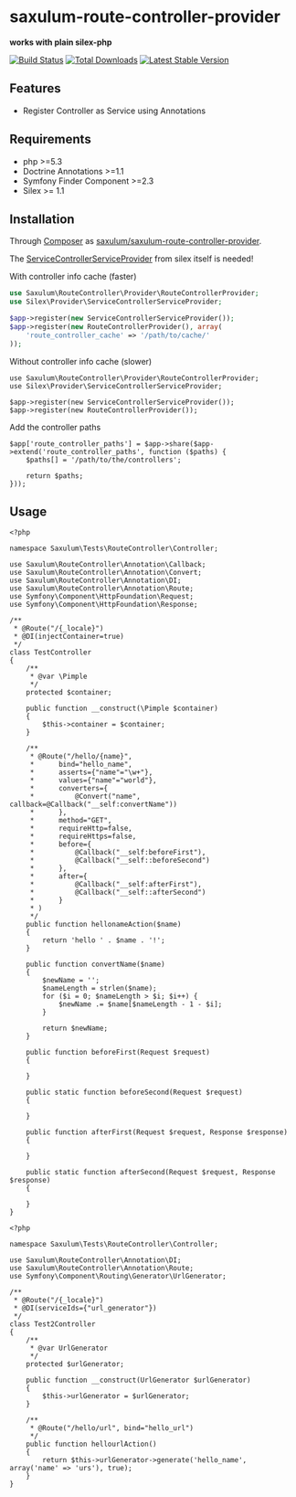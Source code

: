 saxulum-route-controller-provider
=================================

**works with plain silex-php**

[![Build Status](https://api.travis-ci.org/saxulum/saxulum-route-controller-provider.png?branch=master)](https://travis-ci.org/saxulum/saxulum-route-controller-provider)
[![Total Downloads](https://poser.pugx.org/saxulum/saxulum-route-controller-provider/downloads.png)](https://packagist.org/packages/saxulum/saxulum-route-controller-provider)
[![Latest Stable Version](https://poser.pugx.org/saxulum/saxulum-route-controller-provider/v/stable.png)](https://packagist.org/packages/saxulum/saxulum-route-controller-provider)

Features
--------

* Register Controller as Service using Annotations

Requirements
------------

* php >=5.3
* Doctrine Annotations >=1.1
* Symfony Finder Component >=2.3
* Silex >= 1.1

Installation
------------

Through [Composer](http://getcomposer.org) as [saxulum/saxulum-route-controller-provider][2].

The [ServiceControllerServiceProvider][1] from silex itself is needed!

With controller info cache (faster)

```php
use Saxulum\RouteController\Provider\RouteControllerProvider;
use Silex\Provider\ServiceControllerServiceProvider;

$app->register(new ServiceControllerServiceProvider());
$app->register(new RouteControllerProvider(), array(
    'route_controller_cache' => '/path/to/cache/'
));
```

Without controller info cache (slower)

```{.php}
use Saxulum\RouteController\Provider\RouteControllerProvider;
use Silex\Provider\ServiceControllerServiceProvider;

$app->register(new ServiceControllerServiceProvider());
$app->register(new RouteControllerProvider());
```

Add the controller paths

```{.php}
$app['route_controller_paths'] = $app->share($app->extend('route_controller_paths', function ($paths) {
    $paths[] = '/path/to/the/controllers';

    return $paths;
}));
```

Usage
-----

```{.php}
<?php

namespace Saxulum\Tests\RouteController\Controller;

use Saxulum\RouteController\Annotation\Callback;
use Saxulum\RouteController\Annotation\Convert;
use Saxulum\RouteController\Annotation\DI;
use Saxulum\RouteController\Annotation\Route;
use Symfony\Component\HttpFoundation\Request;
use Symfony\Component\HttpFoundation\Response;

/**
 * @Route("/{_locale}")
 * @DI(injectContainer=true)
 */
class TestController
{
    /**
     * @var \Pimple
     */
    protected $container;

    public function __construct(\Pimple $container)
    {
        $this->container = $container;
    }

    /**
     * @Route("/hello/{name}",
     *      bind="hello_name",
     *      asserts={"name"="\w+"},
     *      values={"name"="world"},
     *      converters={
     *          @Convert("name", callback=@Callback("__self:convertName"))
     *      },
     *      method="GET",
     *      requireHttp=false,
     *      requireHttps=false,
     *      before={
     *          @Callback("__self:beforeFirst"),
     *          @Callback("__self::beforeSecond")
     *      },
     *      after={
     *          @Callback("__self:afterFirst"),
     *          @Callback("__self::afterSecond")
     *      }
     * )
     */
    public function hellonameAction($name)
    {
        return 'hello ' . $name . '!';
    }

    public function convertName($name)
    {
        $newName = '';
        $nameLength = strlen($name);
        for ($i = 0; $nameLength > $i; $i++) {
            $newName .= $name[$nameLength - 1 - $i];
        }

        return $newName;
    }

    public function beforeFirst(Request $request)
    {

    }

    public static function beforeSecond(Request $request)
    {

    }

    public function afterFirst(Request $request, Response $response)
    {

    }

    public static function afterSecond(Request $request, Response $response)
    {

    }
}
```

```{.php}
<?php

namespace Saxulum\Tests\RouteController\Controller;

use Saxulum\RouteController\Annotation\DI;
use Saxulum\RouteController\Annotation\Route;
use Symfony\Component\Routing\Generator\UrlGenerator;

/**
 * @Route("/{_locale}")
 * @DI(serviceIds={"url_generator"})
 */
class Test2Controller
{
    /**
     * @var UrlGenerator
     */
    protected $urlGenerator;

    public function __construct(UrlGenerator $urlGenerator)
    {
        $this->urlGenerator = $urlGenerator;
    }

    /**
     * @Route("/hello/url", bind="hello_url")
     */
    public function hellourlAction()
    {
        return $this->urlGenerator->generate('hello_name', array('name' => 'urs'), true);
    }
}
```

[1]: http://silex.sensiolabs.org/doc/providers/service_controller.html
[2]: https://packagist.org/packages/saxulum/saxulum-route-controller-provider